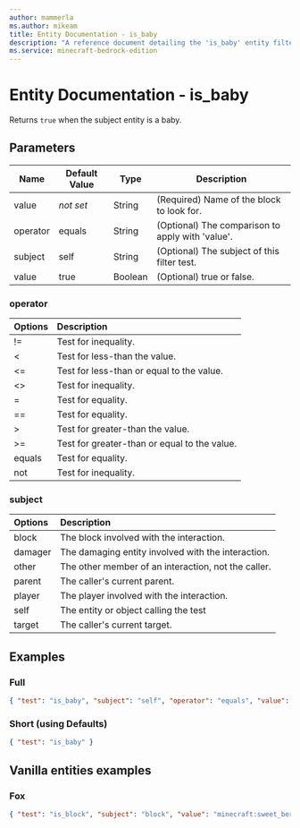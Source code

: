 ```yaml
---
author: mammerla
ms.author: mikeam
title: Entity Documentation - is_baby
description: "A reference document detailing the 'is_baby' entity filter"
ms.service: minecraft-bedrock-edition
---
```


# Entity Documentation - is_baby

Returns `true` when the subject entity is a baby.

## Parameters

|Name |Default Value  |Type  |Description  |
|---------|---------|---------|---------|
|value |*not set* |String |(Required) Name of the block to look for. |
|operator| equals| String| (Optional) The comparison to apply with 'value'.|
|subject| self| String| (Optional) The subject of this filter test.|
|value| true|Boolean|  (Optional) true or false. |

### operator

| Options| Description |
|:-----------|:-----------|
| !=| Test for inequality. |
| <| Test for less-than the value. |
| <=| Test for less-than or equal to the value. |
| <>| Test for inequality. |
| =| Test for equality. |
| ==| Test for equality. |
| >| Test for greater-than the value. |
| >=| Test for greater-than or equal to the value. |
| equals| Test for equality. |
| not| Test for inequality. |

### subject

| Options| Description |
|:-----------|:-----------|
| block| The block involved with the interaction. |
| damager| The damaging entity involved with the interaction. |
| other| The other member of an interaction, not the caller. |
| parent| The caller's current parent. |
| player| The player involved with the interaction. |
| self| The entity or object calling the test |
| target| The caller's current target. |

## Examples

### Full

```json
{ "test": "is_baby", "subject": "self", "operator": "equals", "value": "true" }
```

### Short (using Defaults)

```json
{ "test": "is_baby" }
```

## Vanilla entities examples

### Fox

```json
{ "test": "is_block", "subject": "block", "value": "minecraft:sweet_berry_bush" }
```
